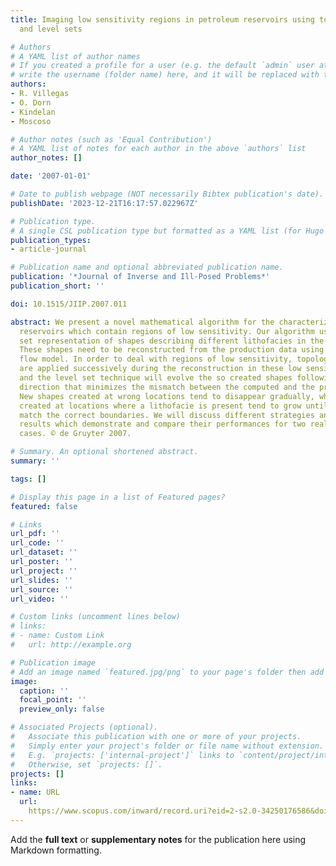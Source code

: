 ```yaml
---
title: Imaging low sensitivity regions in petroleum reservoirs using topological perturbations
  and level sets

# Authors
# A YAML list of author names
# If you created a profile for a user (e.g. the default `admin` user at `content/authors/admin/`), 
# write the username (folder name) here, and it will be replaced with their full name and linked to their profile.
authors:
- R. Villegas
- O. Dorn
- Kindelan
- Moscoso

# Author notes (such as 'Equal Contribution')
# A YAML list of notes for each author in the above `authors` list
author_notes: []

date: '2007-01-01'

# Date to publish webpage (NOT necessarily Bibtex publication's date).
publishDate: '2023-12-21T16:17:57.022967Z'

# Publication type.
# A single CSL publication type but formatted as a YAML list (for Hugo requirements).
publication_types:
- article-journal

# Publication name and optional abbreviated publication name.
publication: '*Journal of Inverse and Ill-Posed Problems*'
publication_short: ''

doi: 10.1515/JIIP.2007.011

abstract: We present a novel mathematical algorithm for the characterization of non-conventional
  reservoirs which contain regions of low sensitivity. Our algorithm uses a level
  set representation of shapes describing different lithofacies in the reservoir.
  These shapes need to be reconstructed from the production data using a two-phase
  flow model. In order to deal with regions of low sensitivity, topological perturbations
  are applied successively during the reconstruction in these low sensitivity regions,
  and the level set technique will evolve the so created shapes following a gradient
  direction that minimizes the mismatch between the computed and the production data.
  New shapes created at wrong locations tend to disappear gradually, whereas those
  created at locations where a lithofacie is present tend to grow until they approximately
  match the correct boundaries. We will discuss different strategies and present numerical
  results which demonstrate and compare their performances for two realistic 2D test
  cases. © de Gruyter 2007.

# Summary. An optional shortened abstract.
summary: ''

tags: []

# Display this page in a list of Featured pages?
featured: false

# Links
url_pdf: ''
url_code: ''
url_dataset: ''
url_poster: ''
url_project: ''
url_slides: ''
url_source: ''
url_video: ''

# Custom links (uncomment lines below)
# links:
# - name: Custom Link
#   url: http://example.org

# Publication image
# Add an image named `featured.jpg/png` to your page's folder then add a caption below.
image:
  caption: ''
  focal_point: ''
  preview_only: false

# Associated Projects (optional).
#   Associate this publication with one or more of your projects.
#   Simply enter your project's folder or file name without extension.
#   E.g. `projects: ['internal-project']` links to `content/project/internal-project/index.md`.
#   Otherwise, set `projects: []`.
projects: []
links:
- name: URL
  url: 
    https://www.scopus.com/inward/record.uri?eid=2-s2.0-34250176586&doi=10.1515%2fJIIP.2007.011&partnerID=40&md5=3a4e0660181bd52a60d359bec18a4810
---
```


Add the **full text** or **supplementary notes** for the publication here using Markdown formatting.
